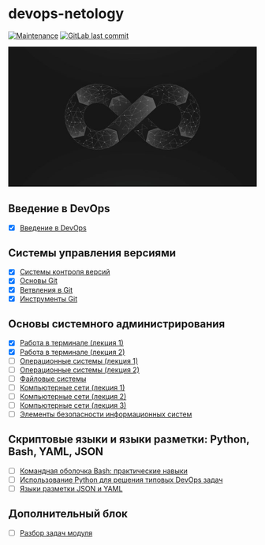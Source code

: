 # devops-netology
[![Maintenance](https://img.shields.io/badge/maintained-yes-green.svg)](https://github.com/Dexogen/devops-netology)
[![GitLab last commit](https://badgen.net/github/last-commit/Dexogen/devops-netology/main)](https://github.com/Dexogen/devops-netology/commits/main)

<p align="center"><img src="intro.jpg" /></p>

## Введение в DevOps
* [x] [Введение в DevOps](01-intro/README.md#01-intro-01)

## Системы управления версиями
* [x] [Системы контроля версий](02-git/README.md#02-git-01-vcs)
* [x] [Основы Git](02-git/README.md#02-git-02-base)
* [x] [Ветвления в Git](02-git/README.md#02-git-03-branching)
* [x] [Инструменты Git](02-git/README.md#02-git-04-tools)

## Основы системного администрирования
* [x] [Работа в терминале (лекция 1)](03-sysadmin/README.md#03-sysadmin-01-terminal) 
* [x] [Работа в терминале (лекция 2)](03-sysadmin/README.md#03-sysadmin-02-terminal) 
* [ ] [Операционные системы (лекция 1)](03-sysadmin/README.md#03-sysadmin-03-os) 
* [ ] [Операционные системы (лекция 2)](03-sysadmin/README.md#03-sysadmin-04-os) 
* [ ] [Файловые системы](03-sysadmin/README.md#03-sysadmin-05-fs) 
* [ ] [Компьютерные сети (лекция 1)](03-sysadmin/README.md#03-sysadmin-06-net) 
* [ ] [Компьютерные сети (лекция 2)](03-sysadmin/README.md#03-sysadmin-07-net) 
* [ ] [Компьютерные сети (лекция 3)](03-sysadmin/README.md#03-sysadmin-08-net) 
* [ ] [Элементы безопасности информационных систем](03-sysadmin/README.md#03-sysadmin-09-security) 

## Скриптовые языки и языки разметки: Python, Bash, YAML, JSON
* [ ] [Командная оболочка Bash: практические навыки](04-script/README.md#04-script-01-bash) 
* [ ] [Использование Python для решения типовых DevOps задач](04-script/README.md#04-script-02-py) 
* [ ] [Языки разметки JSON и YAML](04-script/README.md#04-script-03-yaml) 

## Дополнительный блок
* [ ] [Разбор задач модуля](#) 
